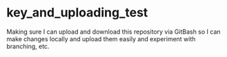 # key_and_uploading_test
Making sure I can upload and download this repository via GitBash  so I can make changes locally and upload them easily and experiment with branching, etc.
